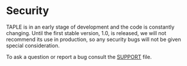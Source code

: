 # Security

TAPLE is in an early stage of development and the code is constantly changing. Until the first stable version, 1.0, is released, we will not recommend its use in production, so any security bugs will not be given special consideration.

To ask a question or report a bug consult the [SUPPORT](./SUPPORT.md) file.